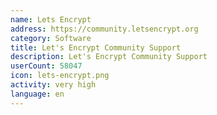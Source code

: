 ```yaml
---
name: Lets Encrypt
address: https://community.letsencrypt.org
category: Software
title: Let's Encrypt Community Support
description: Let's Encrypt Community Support
userCount: 58047
icon: lets-encrypt.png
activity: very high
language: en
---
```

